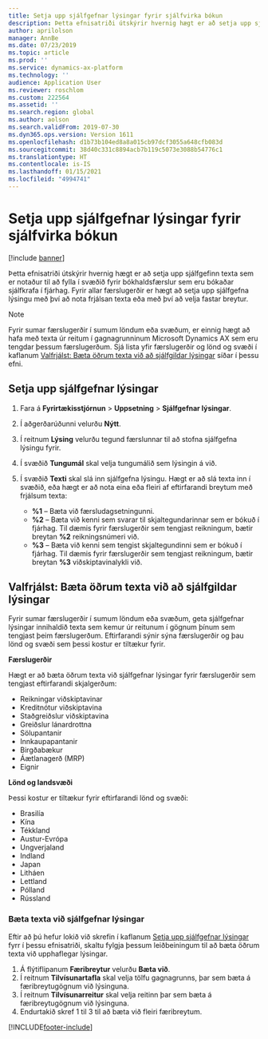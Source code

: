 ```yaml
---
title: Setja upp sjálfgefnar lýsingar fyrir sjálfvirka bókun
description: Þetta efnisatriði útskýrir hvernig hægt er að setja upp sjálfgefinn texta sem er notaður til að fylla í svæðið fyrir bókhaldsfærslur sem eru bókaðar sjálfkrafa í fjárhag. Fyrir allar færslugerðir er hægt að setja upp sjálfgefna lýsingu með því að nota frjálsan texta eða með því að velja fastar breytur.
author: aprilolson
manager: AnnBe
ms.date: 07/23/2019
ms.topic: article
ms.prod: ''
ms.service: dynamics-ax-platform
ms.technology: ''
audience: Application User
ms.reviewer: roschlom
ms.custom: 222564
ms.assetid: ''
ms.search.region: global
ms.author: aolson
ms.search.validFrom: 2019-07-30
ms.dyn365.ops.version: Version 1611
ms.openlocfilehash: d1b73b104ed8a8a015cb97dcf3055a648cfb083d
ms.sourcegitcommit: 38d40c331c8894acb7b119c5073e3088b54776c1
ms.translationtype: HT
ms.contentlocale: is-IS
ms.lasthandoff: 01/15/2021
ms.locfileid: "4994741"
---
```

# <a name="set-up-default-descriptions-for-automatic-posting"></a>Setja upp sjálfgefnar lýsingar fyrir sjálfvirka bókun

[!include [banner](../includes/banner.md)]

Þetta efnisatriði útskýrir hvernig hægt er að setja upp sjálfgefinn texta sem er notaður til að fylla í svæðið fyrir bókhaldsfærslur sem eru bókaðar sjálfkrafa í fjárhag. Fyrir allar færslugerðir er hægt að setja upp sjálfgefna lýsingu með því að nota frjálsan texta eða með því að velja fastar breytur.

> [!NOTE]
> Fyrir sumar færslugerðir í sumum löndum eða svæðum, er einnig hægt að hafa með texta úr reitum í gagnagrunninum Microsoft Dynamics AX sem eru tengdar þessum færslugerðum. Sjá lista yfir færslugerðir og lönd og svæði í kaflanum [Valfrjálst: Bæta öðrum texta við að sjálfgildar lýsingar](#optional-add-other-text-to-default-descriptions) síðar í þessu efni.

## <a name="set-up-default-descriptions"></a>Setja upp sjálfgefnar lýsingar

1. Fara á **Fyrirtækisstjórnun** \> **Uppsetning** \> **Sjálfgefnar lýsingar**.
2. Í aðgerðarúðunni velurðu **Nýtt**.
3. Í reitnum **Lýsing** velurðu tegund færslunnar til að stofna sjálfgefna lýsingu fyrir.
4. Í svæðið **Tungumál** skal velja tungumálið sem lýsingin á við.
5. Í svæðið **Texti** skal slá inn sjálfgefna lýsingu. Hægt er að slá texta inn í svæðið, eða hægt er að nota eina eða fleiri af eftirfarandi breytum með frjálsum texta:

    - **%1** – Bæta við færsludagsetningunni.
    - **%2** – Bæta við kenni sem svarar til skjaltegundarinnar sem er bókuð í fjárhag. Til dæmis fyrir færslugerðir sem tengjast reikningum, bætir breytan **%2** reikningsnúmeri við.
    - **%3** – Bæta við kenni sem tengist skjaltegundinni sem er bókuð í fjárhag. Til dæmis fyrir færslugerðir sem tengjast reikningum, bætir breytan **%3** viðskiptavinalykli við.

## <a name="optional-add-other-text-to-default-descriptions"></a>Valfrjálst: Bæta öðrum texta við að sjálfgildar lýsingar

Fyrir sumar færslugerðir í sumum löndum eða svæðum, geta sjálfgefnar lýsingar innihaldið texta sem kemur úr reitunum í gögnum þínum sem tengjast þeim færslugerðum. Eftirfarandi sýnir sýna færslugerðir og þau lönd og svæði sem þessi kostur er tiltækur fyrir.

**Færslugerðir**

Hægt er að bæta öðrum texta við sjálfgefnar lýsingar fyrir færslugerðir sem tengjast eftirfarandi skjalgerðum:

- Reikningar viðskiptavinar
- Kreditnótur viðskiptavina
- Staðgreiðslur viðskiptavina
- Greiðslur lánardrottna
- Sölupantanir
- Innkaupapantanir
- Birgðabækur
- Áætlanagerð (MRP)
- Eignir

**Lönd og landsvæði**

Þessi kostur er tiltækur fyrir eftirfarandi lönd og svæði:

- Brasilía
- Kína
- Tékkland
- Austur-Evrópa
- Ungverjaland
- Indland
- Japan
- Litháen
- Lettland
- Pólland
- Rússland

### <a name="add-text-to-default-descriptions"></a>Bæta texta við sjálfgefnar lýsingar

Eftir að þú hefur lokið við skrefin í kaflanum [Setja upp sjálfgefnar lýsingar](#set-up-default-descriptions) fyrr í þessu efnisatriði, skaltu fylgja þessum leiðbeiningum til að bæta öðrum texta við upphaflegar lýsingar.

1. Á flýtiflipanum **Færibreytur** velurðu **Bæta við**.
2. Í reitnum **Tilvísunartafla** skal velja tölfu gagnagrunns, þar sem bæta á færibreytugögnum við lýsinguna.
3. Í reitnum **Tilvísunarreitur** skal velja reitinn þar sem bæta á færibreytugögnum við lýsinguna.
4. Endurtakið skref 1 til 3 til að bæta við fleiri færibreytum.


[!INCLUDE[footer-include](../../includes/footer-banner.md)]